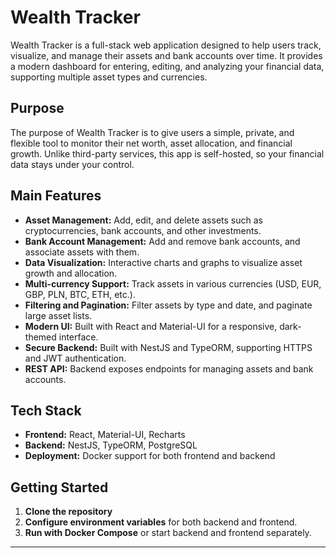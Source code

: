 # Wealth Tracker

Wealth Tracker is a full-stack web application designed to help users track, visualize, and manage their assets and bank accounts over time. It provides a modern dashboard for entering, editing, and analyzing your financial data, supporting multiple asset types and currencies.

## Purpose

The purpose of Wealth Tracker is to give users a simple, private, and flexible tool to monitor their net worth, asset allocation, and financial growth. Unlike third-party services, this app is self-hosted, so your financial data stays under your control.

## Main Features

- **Asset Management:** Add, edit, and delete assets such as cryptocurrencies, bank accounts, and other investments.
- **Bank Account Management:** Add and remove bank accounts, and associate assets with them.
- **Data Visualization:** Interactive charts and graphs to visualize asset growth and allocation.
- **Multi-currency Support:** Track assets in various currencies (USD, EUR, GBP, PLN, BTC, ETH, etc.).
- **Filtering and Pagination:** Filter assets by type and date, and paginate large asset lists.
- **Modern UI:** Built with React and Material-UI for a responsive, dark-themed interface.
- **Secure Backend:** Built with NestJS and TypeORM, supporting HTTPS and JWT authentication.
- **REST API:** Backend exposes endpoints for managing assets and bank accounts.

## Tech Stack

- **Frontend:** React, Material-UI, Recharts
- **Backend:** NestJS, TypeORM, PostgreSQL
- **Deployment:** Docker support for both frontend and backend

## Getting Started

1. **Clone the repository**
2. **Configure environment variables** for both backend and frontend.
3. **Run with Docker Compose** or start backend and frontend separately.

---
